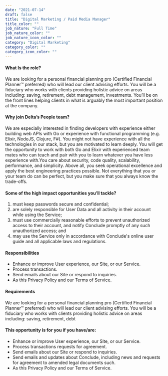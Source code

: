 ```yaml
---
date: "2021-07-14"
draft: false
title: "Digital Marketing / Paid Media Manager"
title_color: ""
job_nature: "Full Time"
job_nature_color: ""
job_nature_icon_color: ""
category: "Digital Marketing"
category_color: ""
category_icon_color: ""
---
```


#### What Is the role?
We are looking for a personal financial planning pro (Certified Financial Planner™ preferred) who will lead our client advising efforts. You will be a fiduciary who works with clients providing holistic advice on areas including: saving, retirement, debt management, investments. You’ll be on the front lines helping clients in what is arguably the most important position at the company.

#### Why join Delta’s People team? 
We are especially interested in finding developers with experience either building web APIs with Go or experience with functional programming (e.g. Elixir, NodeJS, Clojure, F#). You might not have experience with all the technologies in our stack, but you are motivated to learn deeply. You will get the opportunity to work with both Go and Elixir with experienced team mates who can teach and pair with you to learn whatever you have less experience with.You care about security, code quality, scalability, performance, and simplicity. Above all, you seek operational excellence and apply the best engineering practices possible. Not everything that you or your team do can be perfect, but you make sure that you always know the trade-offs.

#### Some of the high impact opportunities you’ll tackle? 
1. must keep passwords secure and confidential;
2. are solely responsible for User Data and all activity in their account while using the Service;
3. must use commercially reasonable efforts to prevent unauthorized access to their account, and notify Conclude promptly of any such unauthorized access; and
4. may use the Service only in accordance with Conclude's online user guide and all applicable laws and regulations.

#### Responsibilities
* Enhance or improve User experience, our Site, or our Service.
* Process transactions.
* Send emails about our Site or respond to inquiries.
* As this Privacy Policy and our Terms of Service.

#### Requirements
We are looking for a personal financial planning pro (Certified Financial Planner™ preferred) who will lead our client advising efforts. You will be a fiduciary who works with clients providing holistic advice on areas including: saving, retirement, debt

#### This opportunity is for you if you have/are:
* Enhance or improve User experience, our Site, or our Service.
* Process transactions requests for agreement.
* Send emails about our Site or respond to inquiries.
* Send emails and updates about Conclude, including news and requests for agreement to amended legal documents such.
* As this Privacy Policy and our Terms of Service.